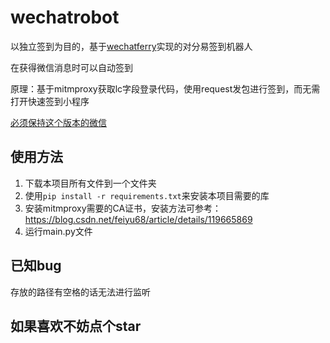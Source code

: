 # wechatrobot

以独立签到为目的，基于[wechatferry](https://github.com/lich0821/WeChatFerry)实现的对分易签到机器人

在获得微信消息时可以自动签到

原理：基于mitmproxy获取lc字段登录代码，使用request发包进行签到，而无需打开快速签到小程序

[必须保持这个版本的微信](https://github.com/lich0821/WeChatFerry/releases/latest)

## 使用方法

1. 下载本项目所有文件到一个文件夹
2. 使用`pip install -r requirements.txt`来安装本项目需要的库
3. 安装mitmproxy需要的CA证书，安装方法可参考：https://blog.csdn.net/feiyu68/article/details/119665869
4. 运行main.py文件

## 已知bug

存放的路径有空格的话无法进行监听

## 如果喜欢不妨点个star
